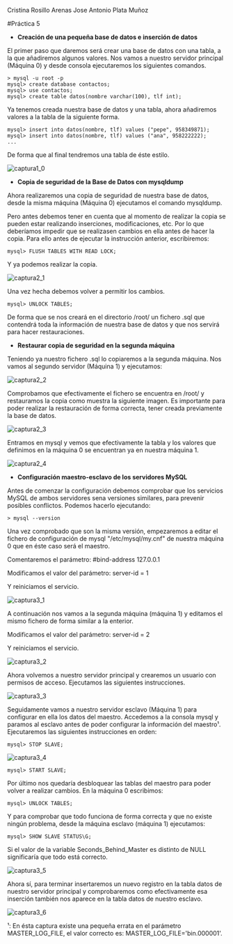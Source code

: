 Cristina Rosillo Arenas
Jose Antonio Plata Muñoz

#Práctica 5

- **Creación de una pequeña base de datos e inserción de datos**

El primer paso que daremos será crear una base de datos con una tabla, a la que añadiremos algunos
valores. Nos vamos a nuestro servidor principal (Máquina 0) y desde consola ejecutaremos los siguientes
comandos.

	> mysql -u root -p
	mysql> create database contactos;
	mysql> use contactos;
	mysql> create table datos(nombre varchar(100), tlf int);

Ya tenemos creada nuestra base de datos y una tabla, ahora añadiremos valores a la tabla de la siguiente
forma.

	mysql> insert into datos(nombre, tlf) values ("pepe", 958349871);
	mysql> insert into datos(nombre, tlf) values ("ana", 958222222);
	...

De forma que al final tendremos una tabla de éste estilo.

![captura1_0](http://i.imgur.com/SvUarvD.png)

- **Copia de seguridad de la Base de Datos con mysqldump**

Ahora realizaremos una copia de seguridad de nuestra base de datos, desde la misma máquina (Máquina 0)
ejecutamos el comando mysqldump.

Pero antes debemos tener en cuenta que al momento de realizar la copia se pueden estar realizando inserciones,
modificaciones, etc. Por lo que deberíamos impedir que se realizasen cambios en ella antes de hacer la copia.
Para ello antes de ejecutar la instrucción anterior, escribiremos:

	mysql> FLUSH TABLES WITH READ LOCK;

Y ya podemos realizar la copia.

![captura2_1](http://i.imgur.com/b5pWw81.png)

Una vez hecha debemos volver a permitir los cambios.

	mysql> UNLOCK TABLES;

De forma que se nos creará en el directorio /root/ un fichero .sql que contendrá toda la información de
nuestra base de datos y que nos servirá para hacer restauraciones.

- **Restaurar copia de seguridad en la segunda máquina**

 Teniendo ya nuestro fichero .sql lo copiaremos a la segunda máquina. Nos vamos al segundo servidor (Máquina 1) y ejecutamos:

![captura2_2](http://i.imgur.com/mwXnGeP.png)

Comprobamos que efectivamente el fichero se encuentra en /root/ y restauramos la copia como muestra la siguiente
imagen. Es importante para poder realizar la restauración de forma correcta, tener creada previamente la base de datos.

![captura2_3](http://i.imgur.com/PnwCT0k.png)

Entramos en mysql y vemos que efectivamente la tabla y los valores que definimos en la máquina 0 se encuentran ya en nuestra 
máquina 1.

![captura2_4](http://i.imgur.com/usZ0pWv.png)


- **Configuración maestro-esclavo de los servidores MySQL**

Antes de comenzar la configuración debemos comprobar que los servicios MySQL de ambos servidores sena versiones
similares, para prevenir posibles conflictos. Podemos hacerlo ejecutando:

	> mysql --version

Una vez comprobado que son la misma versión, empezaremos a editar el fichero de configuración de mysql "/etc/mysql/my.cnf"
de nuestra máquina 0 que en éste caso será el maestro.

Comentaremos el parámetro: #bind-address 127.0.0.1

Modificamos el valor del parámetro: server-id = 1

Y reiniciamos el servicio.

![captura3_1](http://i.imgur.com/xR7ZEPN.png)

A continuación nos vamos a la segunda máquina (máquina 1) y editamos el mismo fichero de forma similar a la enterior.

Modificamos el valor del parámetro: server-id = 2

Y reiniciamos el servicio.

![captura3_2](http://i.imgur.com/Db38qNg.png)

Ahora volvemos a nuestro servidor principal y crearemos un usuario con permisos de acceso. Ejecutamos las siguientes
instrucciones.

![captura3_3](http://i.imgur.com/7XOzzej.png)

Seguidamente vamos a nuestro servidor esclavo (Máquina 1) para configurar en ella los datos del maestro. Accedemos a 
la consola mysql y paramos al esclavo antes de poder configurar la información del maestro¹.
Ejecutaremos las siguientes instrucciones en orden:
	
	mysql> STOP SLAVE;
	
![captura3_4](http://i.imgur.com/hm29a7S.png) 

	mysql> START SLAVE;

Por último nos quedaría desbloquear las tablas del maestro para poder volver a realizar cambios. En la máquina 0 escribimos:

	mysql> UNLOCK TABLES;

Y para comprobar que todo funciona de forma correcta y que no existe ningún problema, desde la máquina esclavo
(máquina 1) ejecutamos:

	mysql> SHOW SLAVE STATUS\G;

Si el valor de la variable Seconds_Behind_Master es distinto de NULL significaría que todo está correcto.

![captura3_5](http://i.imgur.com/m5U6fno.png)

Ahora sí, para terminar insertaremos un nuevo registro en la tabla datos de nuestro servidor principal y comprobaremos 
como efectivamente esa inserción también nos aparece en la tabla datos de nuestro esclavo.

![captura3_6](http://i.imgur.com/jPdXcAV.png)


¹: En ésta captura existe una pequeña errata en el parámetro MASTER_LOG_FILE, el valor correcto es: MASTER_LOG_FILE='bin.000001'.

